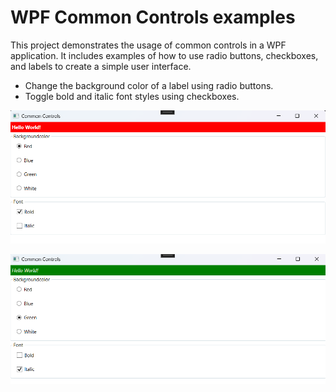 # WPF Common Controls examples

This project demonstrates the usage of common controls in a WPF application. It includes examples of how to use radio buttons, checkboxes, and labels to create a simple user interface.

- Change the background color of a label using radio buttons.
- Toggle bold and italic font styles using checkboxes.

![Example 1 Image 1](./Screenshots/Example_1_Situation_1.png)

![Example 1 Image 2](./Screenshots/Example_1_Situation_2.png)
